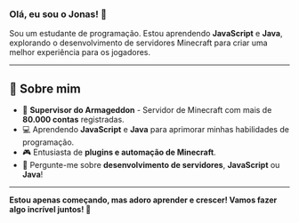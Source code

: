 
### Olá, eu sou o **Jonas**! 👋

Sou um estudante de programação.
Estou aprendendo **JavaScript** e **Java**, explorando o desenvolvimento de servidores Minecraft para criar uma melhor experiência para os jogadores.

---

## 💼 Sobre mim

- 🔧 **Supervisor do Armageddon** - Servidor de Minecraft com mais de **80.000 contas** registradas.
- 💻 Aprendendo **JavaScript** e **Java** para aprimorar minhas habilidades de programação.
- 🎮 Entusiasta de **plugins e automação de Minecraft**.
- 💬 Pergunte-me sobre **desenvolvimento de servidores**, **JavaScript** ou **Java**!

---


**Estou apenas começando, mas adoro aprender e crescer! Vamos fazer algo incrível juntos! 🚀**

